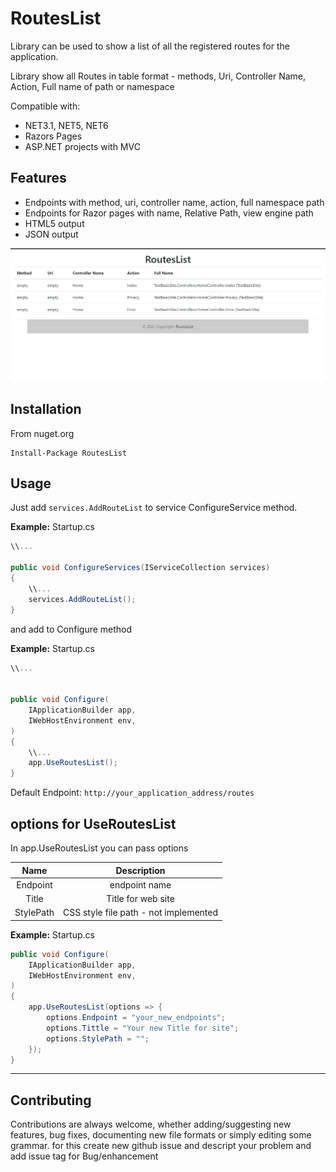 # RoutesList

Library can be used to show a list of all the registered routes for the application.

Library show all Routes in table format - methods, Uri, Controller Name, Action, Full name of path or namespace

Compatible with:

- NET3.1, NET5, NET6
- Razors Pages
- ASP.NET projects with MVC

## Features

- Endpoints with method, uri, controller name, action, full namespace path
- Endpoints for Razor pages with name, Relative Path, view engine path
- HTML5 output
- JSON output

![Table list image](https://github.com/JanoPL/Routeslist/blob/master/Screenshots1.png?raw=true)

## Installation

From nuget.org

```shell
Install-Package RoutesList 
```

## Usage

Just add ```services.AddRouteList``` to service ConfigureService method.

<b>Example:</b>
Startup.cs

```C#
\\...

public void ConfigureServices(IServiceCollection services)
{
    \\...
    services.AddRouteList();
}
```

and add to Configure method

<b>Example:</b>
Startup.cs

```C#
\\...


public void Configure(
    IApplicationBuilder app,
    IWebHostEnvironment env,
)
{
    \\...
    app.UseRoutesList();
}
```

Default Endpoint: ```http://your_application_address/routes```

## options for UseRoutesList

In app.UseRoutesList you can pass options

|Name|Description|
|:--:|:---------:|
Endpoint | endpoint name
Title | Title for web site
StylePath | CSS style file path - not implemented

<b>Example:</b>
Startup.cs

```C#
public void Configure(
    IApplicationBuilder app,
    IWebHostEnvironment env,
)
{
    app.UseRoutesList(options => {
        options.Endpoint = "your_new_endpoints";
        options.Tittle = "Your new Title for site";
        options.StylePath = "";
    });
}
```

<hr>

## Contributing

Contributions are always welcome, whether adding/suggesting new features, bug fixes, documenting new file formats or simply editing some grammar. for this create new github issue and descript your problem and add issue tag for Bug/enhancement
